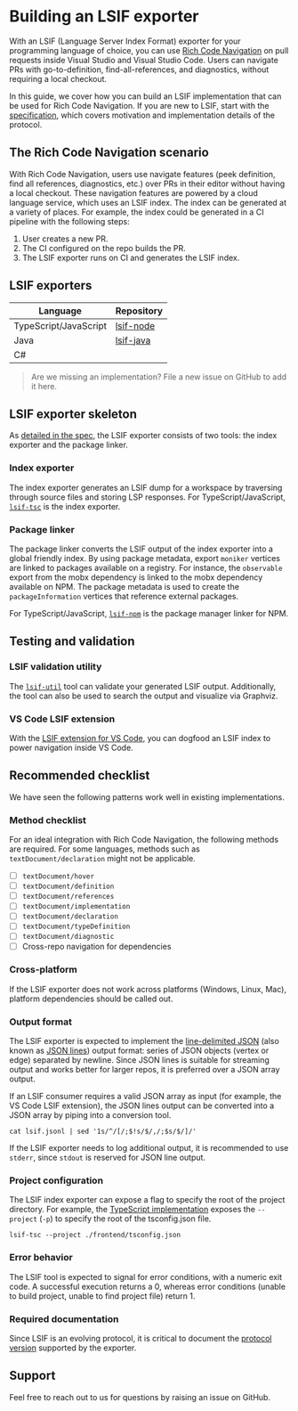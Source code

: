 # Building an LSIF exporter

With an LSIF (Language Server Index Format) exporter for your programming language of choice, you can use [Rich Code Navigation](https://code.visualstudio.com/blogs/2018/12/04/rich-navigation) on pull requests inside Visual Studio and Visual Studio Code. Users can navigate PRs with go-to-definition, find-all-references, and diagnostics, without requiring a local checkout.

In this guide, we cover how you can build an LSIF implementation that can be used for Rich Code Navigation. If you are new to LSIF, start with the [specification](specification.md), which covers motivation and implementation details of the protocol.

## The Rich Code Navigation scenario

With Rich Code Navigation, users use navigate features (peek definition, find all references, diagnostics, etc.) over PRs in their editor without having a local checkout. These navigation features are powered by a cloud language service, which uses an LSIF index. The index can be generated at a variety of places. For example, the index could be generated in a CI pipeline with the following steps:

1. User creates a new PR.
1. The CI configured on the repo builds the PR.
1. The LSIF exporter runs on CI and generates the LSIF index.

## LSIF exporters

| Language | Repository |
|--|--|
| TypeScript/JavaScript | [lsif-node](https://github.com/Microsoft/lsif-node) |
| Java | [lsif-java](https://github.com/Microsoft/lsif-java) |
| C# | |

> Are we missing an implementation? File a new issue on GitHub to add it here.

## LSIF exporter skeleton

As [detailed in the spec](specification.md#project-exports-and-external-imports), the LSIF exporter consists of two tools: the index exporter and the package linker.

### Index exporter

The index exporter generates an LSIF dump for a workspace by traversing through source files and storing LSP responses. For TypeScript/JavaScript, [`lsif-tsc`](https://github.com/Microsoft/lsif-node/tree/master/tsc) is the index exporter.

### Package linker

The package linker converts the LSIF output of the index exporter into a global friendly index. By using package metadata, export `moniker` vertices are linked to packages available on a registry. For instance, the `observable` export from the mobx dependency is linked to the mobx dependency available on NPM. The package metadata is used to create the `packageInformation` vertices that reference external packages.

For TypeScript/JavaScript, [`lsif-npm`](https://github.com/Microsoft/lsif-node/tree/master/npm) is the package manager linker for NPM.

## Testing and validation

### LSIF validation utility

The [`lsif-util`](https://github.com/jumattos/lsif-util) tool can validate your generated LSIF output. Additionally, the tool can also be used to search the output and visualize via Graphviz.

### VS Code LSIF extension

With the [LSIF extension for VS Code](https://github.com/Microsoft/vscode-lsif-extension), you can dogfood an LSIF index to power navigation inside VS Code.

## Recommended checklist

We have seen the following patterns work well in existing implementations.

### Method checklist

For an ideal integration with Rich Code Navigation, the following methods are required. For some languages, methods such as `textDocument/declaration` might not be applicable.

- [ ] `textDocument/hover`
- [ ] `textDocument/definition`
- [ ] `textDocument/references`
- [ ] `textDocument/implementation`
- [ ] `textDocument/declaration`
- [ ] `textDocument/typeDefinition`
- [ ] `textDocument/diagnostic`
- [ ] Cross-repo navigation for dependencies

### Cross-platform

If the LSIF exporter does not work across platforms (Windows, Linux, Mac), platform dependencies should be called out.

### Output format

The LSIF exporter is expected to implement the [line-delimited JSON](https://en.wikipedia.org/wiki/JSON_streaming#Line-delimited_JSON) (also known as [JSON lines](http://jsonlines.org/)) output format: series of JSON objects (vertex or edge) separated by newline. Since JSON lines is suitable for streaming output and works better for larger repos, it is preferred over a JSON array output.

If an LSIF consumer requires a valid JSON array as input (for example, the VS Code LSIF extension), the JSON lines output can be converted into a JSON array by piping into a conversion tool.

```
cat lsif.jsonl | sed '1s/^/[/;$!s/$/,/;$s/$/]/'
```

If the LSIF exporter needs to log additional output, it is recommended to use `stderr`, since `stdout` is reserved for JSON line output.

### Project configuration

The LSIF index exporter can expose a flag to specify the root of the project directory. For example, the [TypeScript implementation](https://github.com/Microsoft/lsif-node) exposes the `--project` (`-p`) to specify the root of the tsconfig.json file.

```
lsif-tsc --project ./frontend/tsconfig.json
```

### Error behavior

The LSIF tool is expected to signal for error conditions, with a numeric exit code. A successful execution returns a 0, whereas error conditions (unable to build project, unable to find project file) return 1.

### Required documentation

Since LSIF is an evolving protocol, it is critical to document the [protocol version](specification.md#changelog) supported by the exporter.

## Support

Feel free to reach out to us for questions by raising an issue on GitHub.
